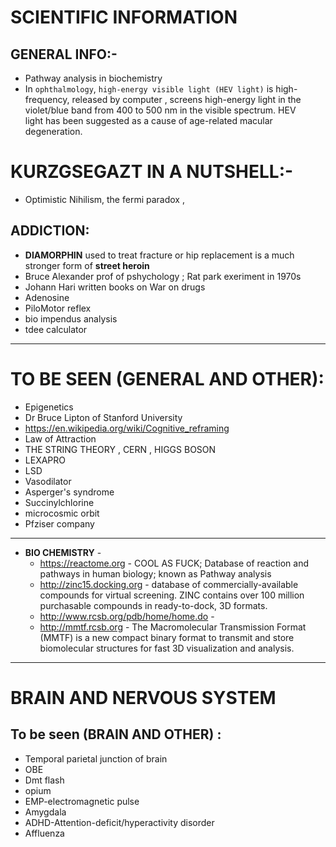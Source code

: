 # SCIENTIFIC INFORMATION

## GENERAL INFO:- 
- Pathway analysis in biochemistry
- In `ophthalmology`, `high-energy visible light (HEV light)` is high-frequency, released by computer , screens high-energy light in the violet/blue band from 400 to 500 nm in the visible spectrum. HEV light has been suggested as a cause of age-related macular degeneration.


# KURZGSEGAZT IN A NUTSHELL:-

- Optimistic Nihilism, the fermi paradox , 

## ADDICTION:
- **DIAMORPHIN** used to treat fracture or hip replacement is a much stronger form of **street heroin** 
- Bruce Alexander prof of pshychology ; Rat park exeriment in 1970s
- Johann Hari written books on War on drugs
- Adenosine
- PiloMotor reflex
- bio impendus analysis 
- tdee calculator



-----------------

# TO BE SEEN (GENERAL AND OTHER):

- Epigenetics
- Dr Bruce Lipton of Stanford University
- https://en.wikipedia.org/wiki/Cognitive_reframing
- Law of Attraction 
- THE STRING THEORY , CERN , HIGGS BOSON 
- LEXAPRO 
- LSD
- Vasodilator  
- Asperger's syndrome 
- Succinylchlorine  
- microcosmic orbit
- Pfziser company
--------------------

- **BIO CHEMISTRY**  - 
    - https://reactome.org  - COOL AS FUCK; Database of reaction and pathways in human biology; known as Pathway analysis
    - http://zinc15.docking.org - database of commercially-available compounds for virtual screening. ZINC contains over 100 million purchasable compounds in ready-to-dock, 3D formats.
    - http://www.rcsb.org/pdb/home/home.do - 
    - http://mmtf.rcsb.org - The Macromolecular Transmission Format (MMTF) is a new compact binary format to transmit and store biomolecular structures for fast 3D visualization and analysis.




----------------------

# BRAIN AND NERVOUS SYSTEM

## To be seen (BRAIN AND OTHER) :

-  Temporal parietal junction of brain 
-  OBE 
-  Dmt flash 
-  opium 
-  EMP-electromagnetic pulse
- Amygdala
- ADHD-Attention-deficit/hyperactivity disorder 
- Affluenza